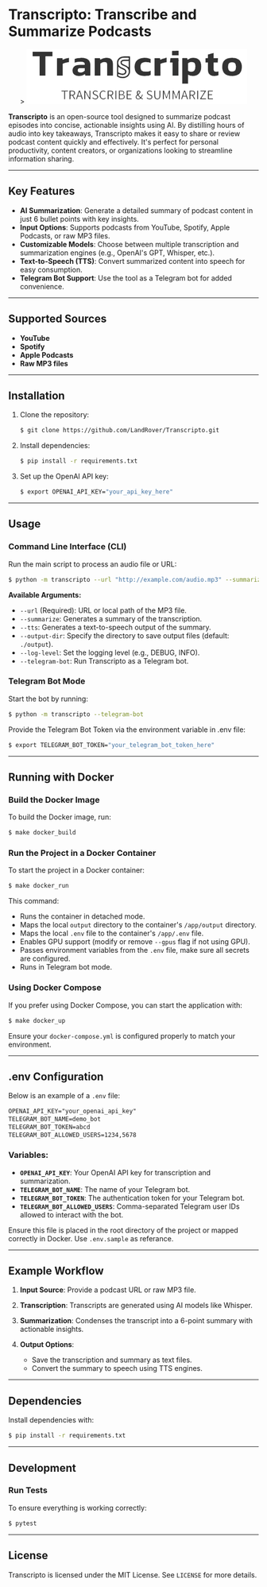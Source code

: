 # Transcripto: Transcribe and Summarize Podcasts

<div align="center">>
   <img src="static/images/logo.png" alt="Transcripto Logo" />
</div>

**Transcripto** is an open-source tool designed to summarize podcast episodes into concise, actionable insights using AI. By distilling hours of audio into key takeaways, Transcripto makes it easy to share or review podcast content quickly and effectively. It's perfect for personal productivity, content creators, or organizations looking to streamline information sharing.

---

## Key Features

- **AI Summarization**: Generate a detailed summary of podcast content in just 6 bullet points with key insights.
- **Input Options**: Supports podcasts from YouTube, Spotify, Apple Podcasts, or raw MP3 files.
- **Customizable Models**: Choose between multiple transcription and summarization engines (e.g., OpenAI's GPT, Whisper, etc.).
- **Text-to-Speech (TTS)**: Convert summarized content into speech for easy consumption.
- **Telegram Bot Support**: Use the tool as a Telegram bot for added convenience.

---

## Supported Sources

- **YouTube**
- **Spotify**
- **Apple Podcasts**
- **Raw MP3 files**

---

## Installation

1. Clone the repository:
   ```bash
   $ git clone https://github.com/LandRover/Transcripto.git
   ```

2. Install dependencies:
   ```bash
   $ pip install -r requirements.txt
   ```

3. Set up the OpenAI API key:
   ```bash
   $ export OPENAI_API_KEY="your_api_key_here"
   ```

---

## Usage

### Command Line Interface (CLI)

Run the main script to process an audio file or URL:

```bash
$ python -m transcripto --url "http://example.com/audio.mp3" --summarize
```

**Available Arguments:**

- `--url` (Required): URL or local path of the MP3 file.
- `--summarize`: Generates a summary of the transcription.
- `--tts`: Generates a text-to-speech output of the summary.
- `--output-dir`: Specify the directory to save output files (default: `./output`).
- `--log-level`: Set the logging level (e.g., DEBUG, INFO).
- `--telegram-bot`: Run Transcripto as a Telegram bot.

### Telegram Bot Mode

Start the bot by running:
```bash
$ python -m transcripto --telegram-bot
```
Provide the Telegram Bot Token via the environment variable in .env file:
```bash
$ export TELEGRAM_BOT_TOKEN="your_telegram_bot_token_here"
```

---

## Running with Docker

### Build the Docker Image

To build the Docker image, run:
```bash
$ make docker_build
```

### Run the Project in a Docker Container

To start the project in a Docker container:
```bash
$ make docker_run
```

This command:
- Runs the container in detached mode.
- Maps the local `output` directory to the container's `/app/output` directory.
- Maps the local `.env` file to the container's `/app/.env` file.
- Enables GPU support (modify or remove `--gpus` flag if not using GPU).
- Passes environment variables from the `.env` file, make sure all secrets are configured.
- Runs in Telegram bot mode.


### Using Docker Compose

If you prefer using Docker Compose, you can start the application with:
```bash
$ make docker_up
```
Ensure your `docker-compose.yml` is configured properly to match your environment.

---

## .env Configuration

Below is an example of a `.env` file:

```env
OPENAI_API_KEY="your_openai_api_key"
TELEGRAM_BOT_NAME=demo_bot
TELEGRAM_BOT_TOKEN=abcd
TELEGRAM_BOT_ALLOWED_USERS=1234,5678
```

### Variables:

- **`OPENAI_API_KEY`**: Your OpenAI API key for transcription and summarization.
- **`TELEGRAM_BOT_NAME`**: The name of your Telegram bot.
- **`TELEGRAM_BOT_TOKEN`**: The authentication token for your Telegram bot.
- **`TELEGRAM_BOT_ALLOWED_USERS`**: Comma-separated Telegram user IDs allowed to interact with the bot.

Ensure this file is placed in the root directory of the project or mapped correctly in Docker.
Use `.env.sample` as referance.

---

## Example Workflow

1. **Input Source**:
   Provide a podcast URL or raw MP3 file.

2. **Transcription**:
   Transcripts are generated using AI models like Whisper.

3. **Summarization**:
   Condenses the transcript into a 6-point summary with actionable insights.

4. **Output Options**:
   - Save the transcription and summary as text files.
   - Convert the summary to speech using TTS engines.

---


## Dependencies

Install dependencies with:
```bash
$ pip install -r requirements.txt
```

---

## Development

### Run Tests
To ensure everything is working correctly:
```bash
$ pytest
```

---

## License

Transcripto is licensed under the MIT License. See `LICENSE` for more details.

